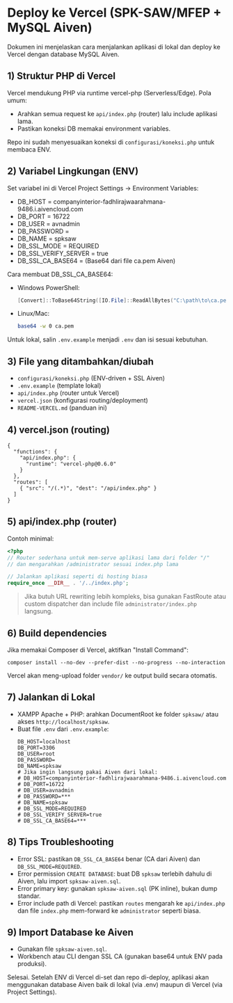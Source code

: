 # Deploy ke Vercel (SPK-SAW/MFEP + MySQL Aiven)

Dokumen ini menjelaskan cara menjalankan aplikasi di lokal dan deploy ke Vercel dengan database MySQL Aiven.

## 1) Struktur PHP di Vercel
Vercel mendukung PHP via runtime vercel-php (Serverless/Edge). Pola umum:
- Arahkan semua request ke `api/index.php` (router) lalu include aplikasi lama.
- Pastikan koneksi DB memakai environment variables.

Repo ini sudah menyesuaikan koneksi di `configurasi/koneksi.php` untuk membaca ENV.

## 2) Variabel Lingkungan (ENV)
Set variabel ini di Vercel Project Settings → Environment Variables:

- DB_HOST = companyinterior-fadhlirajwaarahmana-9486.i.aivencloud.com
- DB_PORT = 16722
- DB_USER = avnadmin
- DB_PASSWORD = <REDACTED>
- DB_NAME = spksaw
- DB_SSL_MODE = REQUIRED
- DB_SSL_VERIFY_SERVER = true
- DB_SSL_CA_BASE64 = (Base64 dari file ca.pem Aiven)

Cara membuat DB_SSL_CA_BASE64:
- Windows PowerShell:
  ```powershell
  [Convert]::ToBase64String([IO.File]::ReadAllBytes("C:\path\to\ca.pem"))
  ```
- Linux/Mac:
  ```bash
  base64 -w 0 ca.pem
  ```

Untuk lokal, salin `.env.example` menjadi `.env` dan isi sesuai kebutuhan.

## 3) File yang ditambahkan/diubah
- `configurasi/koneksi.php` (ENV-driven + SSL Aiven)
- `.env.example` (template lokal)
- `api/index.php` (router untuk Vercel)
- `vercel.json` (konfigurasi routing/deployment)
- `README-VERCEL.md` (panduan ini)

## 4) vercel.json (routing)
```
{
  "functions": {
    "api/index.php": {
      "runtime": "vercel-php@0.6.0"
    }
  },
  "routes": [
    { "src": "/(.*)", "dest": "/api/index.php" }
  ]
}
```

## 5) api/index.php (router)
Contoh minimal:
```php
<?php
// Router sederhana untuk mem-serve aplikasi lama dari folder "/"
// dan mengarahkan /administrator sesuai index.php lama

// Jalankan aplikasi seperti di hosting biasa
require_once __DIR__ . '/../index.php';
```

> Jika butuh URL rewriting lebih kompleks, bisa gunakan FastRoute atau custom dispatcher dan include file `administrator/index.php` langsung.

## 6) Build dependencies
Jika memakai Composer di Vercel, aktifkan "Install Command":
```
composer install --no-dev --prefer-dist --no-progress --no-interaction
```
Vercel akan meng-upload folder `vendor/` ke output build secara otomatis.

## 7) Jalankan di Lokal
- XAMPP Apache + PHP: arahkan DocumentRoot ke folder `spksaw/` atau akses `http://localhost/spksaw`.
- Buat file `.env` dari `.env.example`:
  ```
  DB_HOST=localhost
  DB_PORT=3306
  DB_USER=root
  DB_PASSWORD=
  DB_NAME=spksaw
  # Jika ingin langsung pakai Aiven dari lokal:
  # DB_HOST=companyinterior-fadhlirajwaarahmana-9486.i.aivencloud.com
  # DB_PORT=16722
  # DB_USER=avnadmin
  # DB_PASSWORD=***
  # DB_NAME=spksaw
  # DB_SSL_MODE=REQUIRED
  # DB_SSL_VERIFY_SERVER=true
  # DB_SSL_CA_BASE64=***
  ```

## 8) Tips Troubleshooting
- Error SSL: pastikan `DB_SSL_CA_BASE64` benar (CA dari Aiven) dan `DB_SSL_MODE=REQUIRED`.
- Error permission `CREATE DATABASE`: buat DB `spksaw` terlebih dahulu di Aiven, lalu import `spksaw-aiven.sql`.
- Error primary key: gunakan `spksaw-aiven.sql` (PK inline), bukan dump standar.
- Error include path di Vercel: pastikan `routes` mengarah ke `api/index.php` dan file `index.php` mem-forward ke `administrator` seperti biasa.

## 9) Import Database ke Aiven
- Gunakan file `spksaw-aiven.sql`.
- Workbench atau CLI dengan SSL CA (gunakan base64 untuk ENV pada produksi).

Selesai. Setelah ENV di Vercel di-set dan repo di-deploy, aplikasi akan menggunakan database Aiven baik di lokal (via .env) maupun di Vercel (via Project Settings).
